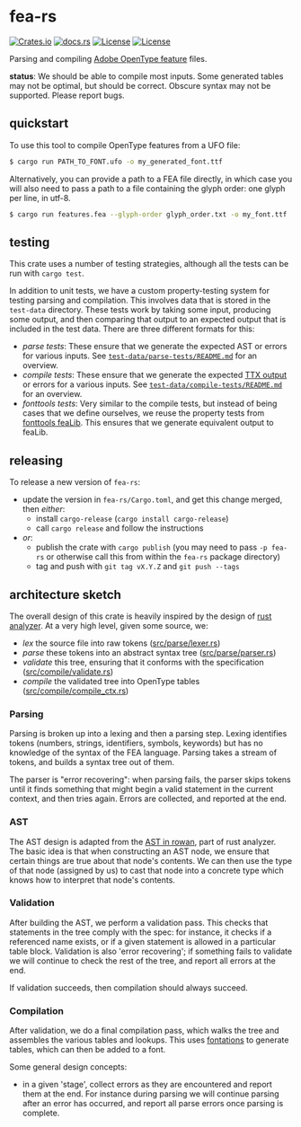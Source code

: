 # fea-rs

[![Crates.io](https://img.shields.io/crates/v/fea-rs?style=flat-square)](https://crates.io/crates/fea-rs)
[![docs.rs](https://img.shields.io/docsrs/fea-rs?style=flat-square)](https://docs.rs/fea-rs)
[![License](https://img.shields.io/badge/license-Apache%202.0-blue?style=flat-square)](LICENSE-APACHE)
[![License](https://img.shields.io/badge/license-MIT-blue?style=flat-square)](LICENSE-MIT)

Parsing and compiling [Adobe OpenType feature][spec] files.

**status**: We should be able to compile most inputs. Some generated tables
may not be optimal, but should be correct. Obscure syntax may not be supported.
Please report bugs.

## quickstart

To use this tool to compile OpenType features from a UFO file:

```sh
$ cargo run PATH_TO_FONT.ufo -o my_generated_font.ttf
```

Alternatively, you can provide a path to a FEA file directly, in which case you
will also need to pass a path to a file containing the glyph order: one glyph
per line, in utf-8.

```sh
$ cargo run features.fea --glyph-order glyph_order.txt -o my_font.ttf
```

## testing

This crate uses a number of testing strategies, although all the tests can be
run with `cargo test`.

In addition to unit tests, we have a custom property-testing system for testing
parsing and compilation. This involves data that is stored in the `test-data`
directory. These tests work by taking some input, producing some output, and
then comparing that output to an expected output that is included in the test
data. There are three different formats for this:

- *parse tests*: These ensure that we generate the expected AST or errors for
  various inputs. See [`test-data/parse-tests/README.md`][parse readme] for an
  overview.
- *compile tests*: These ensure that we generate the expected [TTX output][ttx]
  or errors for a various inputs. See [`test-data/compile-tests/README.md`][compile readme] for an overview.
- *fonttools tests*: Very similar to the compile tests, but instead of being cases
  that we define ourselves, we reuse the property tests from [fonttools
  feaLib][feaLib tests]. This ensures that we generate equivalent output to
  feaLib.

## releasing

To release a new version of `fea-rs`:

- update the version in `fea-rs/Cargo.toml`, and get this change merged, then *either*:
    - install `cargo-release` (`cargo install cargo-release`)
    - call `cargo release` and follow the instructions
- *or*:
    - publish the crate with `cargo publish` (you may need to pass `-p fea-rs` or
      otherwise call this from within the `fea-rs` package directory)
    - tag and push with `git tag vX.Y.Z` and `git push --tags`

## architecture sketch

The overall design of this crate is heavily inspired by the design of [rust
analyzer]. At a very high level, given some source, we:
- *lex* the source file into raw tokens ([src/parse/lexer.rs][lexer-src])
- *parse* these tokens into an abstract syntax tree ([src/parse/parser.rs][parse-src])
- *validate* this tree, ensuring that it conforms with the specification
  ([src/compile/validate.rs][validate-src])
- *compile* the validated tree into OpenType tables
  ([src/compile/compile_ctx.rs][compile-src])

### Parsing

Parsing is broken up into a lexing and then a parsing step. Lexing identifies
tokens (numbers, strings, identifiers, symbols, keywords) but has no knowledge
of the syntax of the FEA language. Parsing takes a stream of tokens, and builds
a syntax tree out of them.

The parser is "error recovering": when parsing fails, the parser skips tokens
until it finds something that might begin a valid statement in the current
context, and then tries again. Errors are collected, and reported at the end.

### AST

The AST design is adapted from the [AST in rowan][rowan ast], part of rust
analyzer. The basic idea is that when constructing an AST node, we ensure that
certain things are true about that node's contents. We can then use the type of
that node (assigned by us) to cast that node into a concrete type which knows
how to interpret that node's contents.

### Validation

After building the AST, we perform a validation pass. This checks that
statements in the tree comply with the spec: for instance, it checks if a
referenced name exists, or if a given statement is allowed in a particular table
block. Validation is also 'error recovering'; if something fails to validate we
will continue to check the rest of the tree, and report all errors at the end.

If validation succeeds, then compilation should always succeed.

### Compilation

After validation, we do a final compilation pass, which walks the tree and
assembles the various tables and lookups. This uses [fontations][] to generate
tables, which can then be added to a font.

Some general design concepts:
- in a given 'stage', collect errors as they are encountered and report them at
  the end. For instance during parsing we will continue parsing after an error
  has occurred, and report all parse errors once parsing is complete.


[spec]: http://adobe-type-tools.github.io/afdko/OpenTypeFeatureFileSpecification.html
[rust analyzer]: https://github.com/rust-analyzer/rust-analyzer/
[rowan ast]: https://github.com/rust-analyzer/rust-analyzer/blob/master/docs/dev/syntax.md#ast
[fontations]: https://github.com/googlefonts/fontations
[ttx]: https://fonttools.readthedocs.io/en/latest/ttx.html
[feaLib tests]: https://github.com/fonttools/fonttools/tree/main/Tests/feaLib/data
[parse readme]: ./fea-rs/test-data/parse-tests/README.md
[compile readme]: ./fea-rs/test-data/compile-tests/README.md
[lexer-src]: ./fea-rs/src/parse/lexer.rs
[parse-src]: ./fea-rs/src/parse/parser.rs
[validate-src]: ./fea-rs/src/compile/validate.rs
[compile-src]: ./fea-rs/src/compile/compile_ctx.rs.rs
